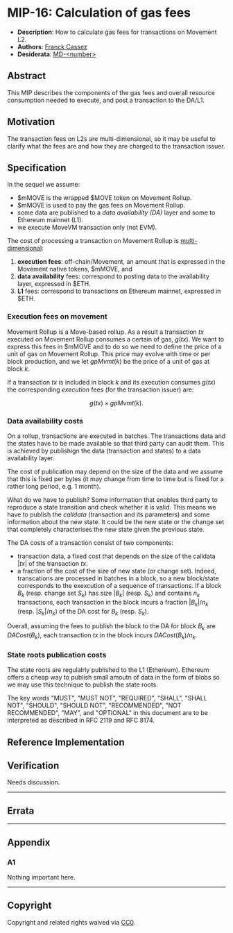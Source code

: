 
# MIP-16: Calculation of gas fees 

- **Description**: How to calculate gas fees for transactions on Movement L2.
- **Authors**: [Franck Cassez](mailto:franck.cassez@movementlabs.xyz)
- **Desiderata**: [MD-\<number\>](../MD/md-\<number\>)

<!--
  READ MIP-1 BEFORE USING THIS TEMPLATE!

  This is the suggested template for new MIPs. After you have filled in the requisite fields, please delete these comments.

  Note that an MIP number will be assigned by an editor. When opening a pull request to submit your MIP, please use an abbreviated title in the filename, `mip-draft_title_abbrev.md`.

  The title should be 44 characters or less. It should not repeat the MIP number in title, irrespective of the category.

  TODO: Remove this comment before finalizing.
-->

## Abstract
This MIP describes the components of the gas fees and overall resource consumption needed to execute, and post a transaction to the DA/L1.

<!--
  The Abstract is a multi-sentence (short paragraph) technical summary. This should be a very terse and human-readable version of the specification section. Someone should be able to read only the abstract to get the gist of what this specification does.

  TODO: Remove this comment before finalizing.
-->

## Motivation

The transaction fees on L2s are multi-dimensional, so it may be useful to clarify what the fees are and how they are charged to the transaction issuer.

<!--
  The motivation section should include a description of any nontrivial problems the MIP solves. It should not describe how the MIP solves those problems.

  TODO: Remove this comment before finalizing.
-->

## Specification

In the sequel we assume:
- \$mMOVE is the wrapped \$MOVE token on Movement Rollup.
- \$mMOVE is used to pay the gas fees on Movement Rollup.
- some data are published to a _data availability (DA)_ layer and some to Ethereum mainnet (L1). 
- we execute MoveVM transaction only (not EVM).


The cost of processing a transaction on Movement Rollup is [multi-dimensional](https://medium.com/offchainlabs/understanding-arbitrum-2-dimensional-fees-fd1d582596c9):

1. **execution fees**: off-chain/Movement, an amount that is expressed in the Movement native tokens,
    \$mMOVE, and
2. **data availability** fees: correspond to posting data to the availability layer, expressed in \$ETH.
3. **L1** fees: correspond to transactions on Ethereum mainnet, expressed in \$ETH.


### Execution fees on movement

Movement Rollup is a Move-based rollup. As a result a transaction $\textit{tx}$ executed on Movement Rollup consumes a certain of gas, 
$g(tx)$. We want to express this fees in \$mMOVE and to do so we need to define the price of a unit of gas on Movement Rollup. This price may evolve with time or per block production, and we let $gpMvmt(k)$ be the price of a unit of gas at block $k$.

If a transaction $tx$ is included in block $k$ and its execution consumes $g(tx)$ the corresponding _execution_ fees (for the transaction issuer) are:

$$ g(tx) \times gpMvmt(k)\mathpunct.$$

### Data availability costs

On a rollup, transactions are executed in batches. The transactions data and the states have to be made available so that third party can audit them. This is achieved by publishign the data (transaction and states) to a data availability layer. 

The cost of publication may depend on the size of the data and we assume that this is fixed per bytes (it may change from time to time but is fixed for a rather long period, e.g. 1 month).

What do we have to publish? Some information that enables third party to reproduce a state transition and check whether it is valid.
This means we have to publish the _calldata_ (transaction and its parameters) and some information about the new state. It could be the new state or the change set that completely characterises the new state given the previous state. 

The DA costs of a transaction consist of two components:
- transaction data, a fixed cost that depends on the size of the calldata $|tx|$ of the transaction $tx$.
- a fraction of the cost of the size of new state (or change set). Indeed, transcations are processed in batches in a block, so a new block/state corresponds to the exexcution of a sequence of transactions. If a block $B_k$ (resp. change set $S_k$) has size $|B_k|$ (resp. $S_k$) and contains $n_k$ transactions, each transaction in the block incurs a fraction $|B_k|/n_k$ (resp. $|S_k|/n_k$) of the DA cost for $B_k$ (resp. $S_k$). 

Overall, assuming the fees to publish the block to the DA for block $B_k$ are $DACost(B_k)$, each transaction $tx$ in the block incurs 
$DACost(B_k)/n_k$.

### State roots publication costs

The state roots are regulalrly published to the L1 (Ethereum). Ethereum offers a cheap way to publish small amoutn of data in the form of blobs so we may use this technique to publish the state roots.

<!--
  The Specification section should describe the syntax and semantics of any new feature. The specification should be detailed enough to allow competing, interoperable implementations.

  It is recommended to follow RFC 2119 and RFC 8170. Do not remove the key word definitions if RFC 2119 and RFC 8170 are followed.

  TODO: Remove this comment before finalizing
-->

The key words "MUST", "MUST NOT", "REQUIRED", "SHALL", "SHALL NOT", "SHOULD", "SHOULD NOT", "RECOMMENDED", "NOT RECOMMENDED", "MAY", and "OPTIONAL" in this document are to be interpreted as described in RFC 2119 and RFC 8174.


## Reference Implementation

<!--
  The Reference Implementation section should include links to and an overview of a minimal implementation that assists in understanding or implementing this specification. The reference implementation is not a replacement for the Specification section, and the proposal should still be understandable without it.

  TODO: Remove this comment before submitting
-->

## Verification

<!--

  All proposals must contain a section that discusses the various aspects of verification pertinent to the introduced changes. This section should address:

  1. **Correctness**: Ensure that the proposed changes behave as expected in all scenarios. Highlight any tests, simulations, or proofs done to validate the correctness of the changes.

  2. **Security Implications**: Address the potential security ramifications of the proposal. This includes discussing security-relevant design decisions, potential vulnerabilities, important discussions, implementation-specific guidance, and pitfalls. Mention any threats, risks, and mitigation strategies associated with the proposal.

  3. **Performance Impacts**: Outline any performance tests conducted and the impact of the proposal on system performance. This could be in terms of speed, resource consumption, or other relevant metrics.

  4. **Validation Procedures**: Describe any procedures, tools, or methodologies used to validate the proposal against its requirements or objectives. 

  5. **Peer Review and Community Feedback**: Highlight any feedback from peer reviews or the community that played a crucial role in refining the verification process or the proposal itself.


  TODO: Remove this comment before submitting
-->

Needs discussion.

---

## Errata
<!--
  Errata should be maintained after publication.

  1. **Transparency and Clarity**: An erratum acknowledges any corrections made post-publication, ensuring that readers are not misled and are always equipped with the most accurate information.

  2. **Accountability**: By noting errors openly, we maintain a high level of responsibility and ownership over our content. It’s an affirmation that we value precision and are ready to correct oversights.

  Each erratum should briefly describe the discrepancy and the correction made, accompanied by a reference to the date and version of the proposal in which the error was identified.

  TODO: Maintain this comment.
-->

---

## Appendix
<!--
  The Appendix should contain an enumerated list of reference materials and notes.

  When referenced elsewhere each appendix should be called out with [A<number>](#A<number>) and should have a matching header.

  TODO: Remove this comment before finalizing.

-->

### A1
Nothing important here.

---
## Copyright

Copyright and related rights waived via [CC0](../LICENSE.md).